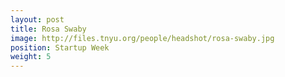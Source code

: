 ```yaml
---
layout: post
title: Rosa Swaby
image: http://files.tnyu.org/people/headshot/rosa-swaby.jpg
position: Startup Week
weight: 5
---
```

